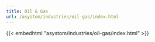 ```yaml
---
title: Oil & Gas
url: /asystom/industries/oil-gas/index.html
---
```


{{< embedhtml "asystom/industries/oil-gas/index.html" >}}

